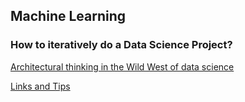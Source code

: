 ## Machine Learning
 
 ### How to iteratively do a Data Science Project?
  [ Architectural thinking in the Wild West of data science ]( https://developer.ibm.com/articles/architectural-thinking-in-the-wild-west-of-data-science/ )

 [ Links and Tips ]( https://www.linkedin.com/posts/vipulppatel_machinelearning-artificialintelligence-datascience-activity-6553845221879230464-C2Bv/ )
